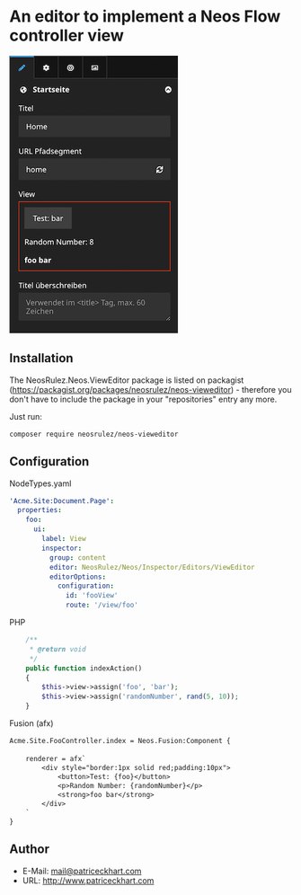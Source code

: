 # An editor to implement a Neos Flow controller view

![Preview](https://raw.githubusercontent.com/patriceckhart/NeosRulez.Neos.ViewEditor/master/Preview.png)

## Installation

The NeosRulez.Neos.ViewEditor package is listed on packagist (https://packagist.org/packages/neosrulez/neos-vieweditor) - therefore you don't have to include the package in your "repositories" entry any more.

Just run:

```
composer require neosrulez/neos-vieweditor
```

## Configuration

NodeTypes.yaml
```yaml
'Acme.Site:Document.Page':
  properties:
    foo:
      ui:
        label: View
        inspector:
          group: content
          editor: NeosRulez/Neos/Inspector/Editors/ViewEditor
          editorOptions:
            configuration:
              id: 'fooView'
              route: '/view/foo'
```

PHP

```php
    /**
     * @return void
     */
    public function indexAction()
    {
        $this->view->assign('foo', 'bar');
        $this->view->assign('randomNumber', rand(5, 10));
    }
```

Fusion (afx)

```neosfusion
Acme.Site.FooController.index = Neos.Fusion:Component {

    renderer = afx`
        <div style="border:1px solid red;padding:10px">
            <button>Test: {foo}</button>
            <p>Random Number: {randomNumber}</p>
            <strong>foo bar</strong>
        </div>
    `
}
```

## Author

* E-Mail: mail@patriceckhart.com
* URL: http://www.patriceckhart.com
